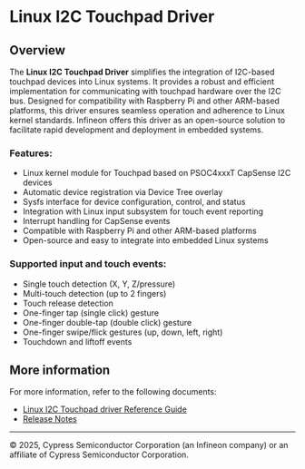 # Linux I2C Touchpad Driver

## Overview

The **Linux I2C Touchpad Driver** simplifies the integration of I2C-based touchpad devices into Linux systems. It provides a robust and efficient implementation for communicating with touchpad hardware over the I2C bus. Designed for compatibility with Raspberry Pi and other ARM-based platforms, this driver ensures seamless operation and adherence to Linux kernel standards. Infineon offers this driver as an open-source solution to facilitate rapid development and deployment in embedded systems.

### Features:

* Linux kernel module for Touchpad based on PSOC4xxxT CapSense I2C devices
* Automatic device registration via Device Tree overlay
* Sysfs interface for device configuration, control, and status
* Integration with Linux input subsystem for touch event reporting
* Interrupt handling for CapSense events
* Compatible with Raspberry Pi and other ARM-based platforms
* Open-source and easy to integrate into embedded Linux systems

### Supported input and touch events:
* Single touch detection (X, Y, Z/pressure)
* Multi-touch detection (up to 2 fingers)
* Touch release detection
* One-finger tap (single click) gesture
* One-finger double-tap (double click) gesture
* One-finger swipe/flick gestures (up, down, left, right)
* Touchdown and liftoff events

## More information

For more information, refer to the following documents:
* [Linux I2C Touchpad driver Reference Guide](./doc/REFERENCE_GUIDE.md)
* [Release Notes](./RELEASE.md)

---
© 2025, Cypress Semiconductor Corporation (an Infineon company) or an affiliate of Cypress Semiconductor Corporation.
